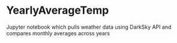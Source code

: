 # YearlyAverageTemp
Jupyter notebook which pulls weather data using DarkSky API and compares monthly averages across years
